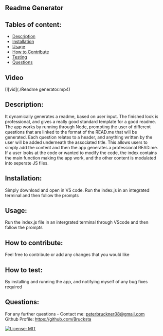 ## Readme Generator

## Tables of content:
- [Description](#description)
- [Installation](#installation)
- [Usage](#usage)
- [How to Contribute](#how-to-contribute)
- [Testing](#how-to-test)
- [Questions](#questions)

## Video
[![vid](./Readme generator.mp4)
## Description:
It dynamically generates a readme, based on user input. The finished look is professional, and gives a really good standard template for a good readme. The app works by running through Node, prompting the user of different questions that are linked to the format of the READ.me that will be generated. Each question relates to a header, and anything written by the user will be added underneath the associated title. This allows users to simply add the content and then the app generates a professional READ.me. If a user looks at the code or wanted to modify the code, the index contains the main function making the app work, and the other content is modulated into seperate JS files.

## Installation:
Simply download and open in VS code. Run the index.js in an integrated terminal and then follow the prompts 

## Usage:
Run the index.js file in an intergrated terminal through VScode and then follow the prompts

## How to contribute:
 Feel free to contribute or add any changes that you would like

## How to test:
By installing and running the app, and notifying myself of any bug fixes required

## Questions:

For any further questions -
Contact me: peterbruckner08@gmail.com
Github Profile: https://github.com/Brucksta

[![License: MIT](https://img.shields.io/badge/License-MIT-yellow.svg)](https://opensource.org/licenses/MIT)
